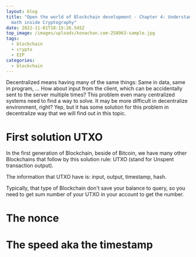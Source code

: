 ```yaml
---
layout: blog
title: "Open the world of Blockchain development - Chapter 4: Understand the
  math inside Cryptography"
date: 2022-11-01T18:15:26.545Z
top_image: /images/uploads/konachan.com-258963-sample.jpg
tags:
  - blockchain
  - crypto
  - EIP
categories:
  - blockchain
---
```

Decentralized means having many of the same things: Same in data, same in program, ... How about input from the client, which can be accidentally sent to the server multiple times? This problem even many centralized systems need to find a way to solve. It may be more difficult in decentralize environment, right? Yep, but it has some solution for this problem in decentralize way that we will find out in this topic.

<!-- more -->

# First solution UTXO

I﻿n the first generation of Blockchain, beside of Bitcoin, we have many other Blockchains that follow by this solution rule: UTXO (stand for Unspent transaction output).

The information that UTXO have is: input, output, timestamp, hash.

Typically, that type of Blockchain don't save your balance to query, so you need to get sum number of your UTXO in your account to get the number.



# The nonce

# The speed aka the timestamp